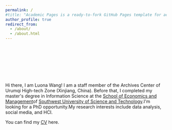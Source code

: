 ```yaml
---
permalink: /
#title: "Academic Pages is a ready-to-fork GitHub Pages template for academic personal websites"
author_profile: true
redirect_from: 
  - /about/
  - /about.html
---
```

<br/>
<br/>
<br/>
<br/>
<br/>
<br/>


Hi there, I am Luona Wang!  I am a staff member of the Archives Center of Urumqi High-tech Zone (Xinjiang, China). Before that, I completed my 
master's degree in Information Science at the [School of Economics and Management](https://em.swust.edu.cn/)of [Southwest University of Science
and Technology](https://www.swust.edu.cn/).I'm looking for a PhD opportunity.My research interests include data analysis, social media, and HCI.

You can find my [CV](../assets/CV.pdf) here.


